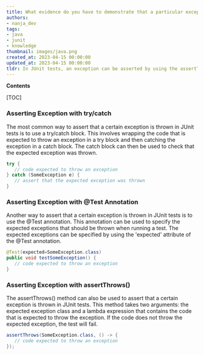 ```yaml
---
title: What evidence do you have to demonstrate that a particular exception is thrown in JUnit tests?
authors:
- nanja_dev
tags:
- java
- junit
- knowledge
thumbnail: images/java.png
created_at: 2023-04-15 00:00:00
updated_at: 2023-04-15 00:00:00
tldr: In JUnit tests, an exception can be asserted by using the assertThrows() method.
---
```


**Contents**

[TOC]

### Asserting Exception with try/catch

The most common way to assert that a certain exception is thrown in JUnit tests is to use a try/catch block. This involves wrapping the code that is expected to throw an exception in a try block and then catching the exception in a catch block. The catch block can then be used to check that the expected exception was thrown.

```java
try {
   // code expected to throw an exception
} catch (SomeException e) {
   // assert that the expected exception was thrown
}
```

### Asserting Exception with @Test Annotation

Another way to assert that a certain exception is thrown in JUnit tests is to use the @Test annotation. This annotation can be used to specify the expected exceptions that should be thrown when running a test. The expected exceptions can be specified by using the 'expected' attribute of the @Test annotation.

```java
@Test(expected=SomeException.class)
public void testSomeException() {
   // code expected to throw an exception
}
```

### Asserting Exception with assertThrows()

The assertThrows() method can also be used to assert that a certain exception is thrown in JUnit tests. This method takes two arguments: the expected exception class and a lambda expression that contains the code that is expected to throw the exception. If the code does not throw the expected exception, the test will fail.

```java
assertThrows(SomeException.class, () -> {
   // code expected to throw an exception
});
```
